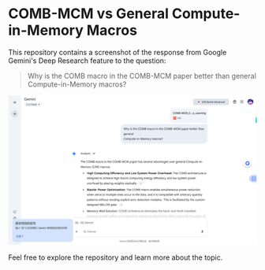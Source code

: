 # COMB-MCM vs General Compute-in-Memory Macros

This repository contains a screenshot of the response from Google Gemini's Deep Research feature to the question:

> Why is the COMB macro in the COMB-MCM paper better than general Compute-in-Memory macros?


![Gemini Screenshot](gemini.png)

Feel free to explore the repository and learn more about the topic.
